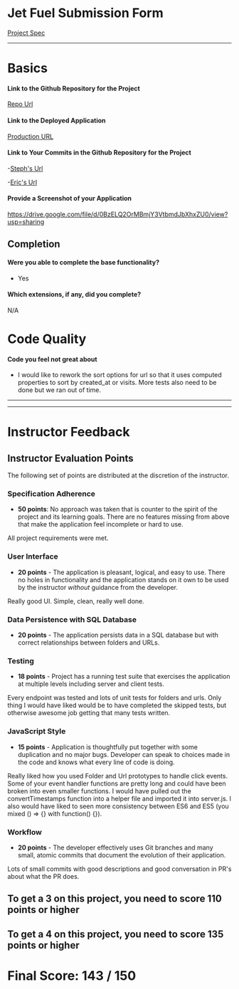 # Jet Fuel Submission Form

[Project Spec](http://frontend.turing.io/projects/jet-fuel.html)

------

# Basics

#### Link to the Github Repository for the Project
[Repo Url](https://github.com/StephanieEA/jet-fuel)

#### Link to the Deployed Application
[Production URL](https://jet-fuell.herokuapp.com/)

#### Link to Your Commits in the Github Repository for the Project

-[Steph's Url](https://github.com/StephanieEA/jet-fuel)

-[Eric's Url](https://secure-atoll-54150.herokuapp.com/)

#### Provide a Screenshot of your Application
https://drive.google.com/file/d/0BzELQ2OrMBmjY3VtbmdJbXhxZU0/view?usp=sharing

## Completion

#### Were you able to complete the base functionality?
* Yes

#### Which extensions, if any, did you complete?

N/A

# Code Quality

#### Code you feel not great about


* I would like to rework the sort options for url so that it uses computed properties to sort by created_at or visits.  More tests also need to be done but we ran out of time.  

-----


-----

# Instructor Feedback

## Instructor Evaluation Points

The following set of points are distributed at the discretion of the instructor.

### Specification Adherence

* **50 points**: No approach was taken that is counter to the spirit of the project and its learning goals. There are no features missing from above that make the application feel incomplete or hard to use.

All project requirements were met.

### User Interface

* **20 points** - The application is pleasant, logical, and easy to use. There no holes in functionality and the application stands on it own to be used by the instructor _without_ guidance from the developer.

Really good UI. Simple, clean, really well done. 

### Data Persistence with SQL Database

* **20 points** - The application persists data in a SQL database but with correct relationships between folders and URLs.

### Testing

* **18 points** - Project has a running test suite that exercises the application at multiple levels including server and client tests.

Every endpoint was tested and lots of unit tests for folders and urls. Only thing I would have liked would be to have completed the skipped tests, but otherwise awesome job getting that many tests written.

### JavaScript Style

* **15 points** - Application is thoughtfully put together with some duplication and no major bugs. Developer can speak to choices made in the code and knows what every line of code is doing.

Really liked how you used Folder and Url prototypes to handle click events. Some of your event handler functions are pretty long and could have been broken into even smaller functions.  I would have pulled out the convertTimestamps function into a helper file and imported it into server.js. I also would have liked to seen more consistency between ES6 and ES5 (you mixed () => {} with function() {}).

### Workflow

* **20 points** - The developer effectively uses Git branches and many small, atomic commits that document the evolution of their application.

Lots of small commits with good descriptions and good conversation in PR's about what the PR does.

## To get a 3 on this project, you need to score 110 points or higher

## To get a 4 on this project, you need to score 135 points or higher

# Final Score: 143 / 150

